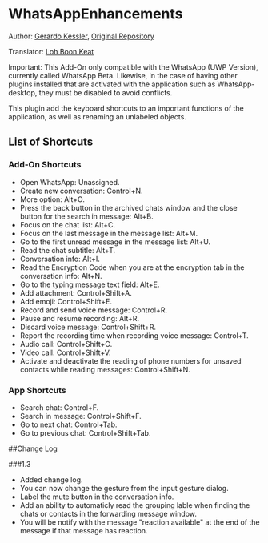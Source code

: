 # WhatsAppEnhancements

Author: [Gerardo Kessler](http://gera.ar), [Original Repository](https://github.com/GerardKessler/whatsapp)

Translator: [Loh Boon Keat](https://github.com/lbk2907/)

Important:
This Add-On only compatible with the  WhatsApp (UWP Version), currently called WhatsApp Beta. Likewise, in the case of having other plugins installed that are activated with the application such as WhatsApp-desktop, they must be disabled to avoid conflicts.

This plugin add the keyboard shortcuts to an important functions of the application, as well as renaming an unlabeled objects.

## List of Shortcuts

### Add-On Shortcuts

* Open WhatsApp: Unassigned.
* Create new conversation: Control+N.
* More option: Alt+O.
* Press the back button in the archived chats window and the close button for the search in message: Alt+B.
* Focus on the chat list: Alt+C.
* Focus on the last message in the message list: Alt+M.
* Go to the first unread message in the message list: Alt+U.
* Read the chat subtitle: Alt+T.
* Conversation info: Alt+I.
* Read the Encryption Code when you are at the encryption tab in the conversation info: Alt+N.
* Go to the typing message text field: Alt+E.
* Add attachment: Control+Shift+A.
* Add emoji: Control+Shift+E.
* Record and send voice message: Control+R.
* Pause and resume recording: Alt+R.
* Discard voice message: Control+Shift+R.
* Report the recording time when recording voice message: Control+T.
* Audio call: Control+Shift+C.
* Video call: Control+Shift+V.
* Activate and deactivate the reading of phone numbers for unsaved contacts while reading messages: Control+Shift+N.

### App Shortcuts

* Search  chat: Control+F.
* Search in message: Control+Shift+F.
* Go to next chat: Control+Tab.
* Go to previous chat: Control+Shift+Tab.

##Change Log

###1.3

* Added change log.
* You can now change the gesture from the input gesture dialog.
* Label the mute button in the conversation info.
* Add an ability to automaticly read the grouping lable when finding the chats or contacts in the forwarding message window.
* You will be notify with the message "reaction available" at the end of the message if that message has reaction.
